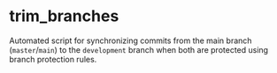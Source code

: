 # trim_branches
Automated script for synchronizing commits from the main branch (`master`/`main`) to the `development` branch when both are protected using branch protection rules.
